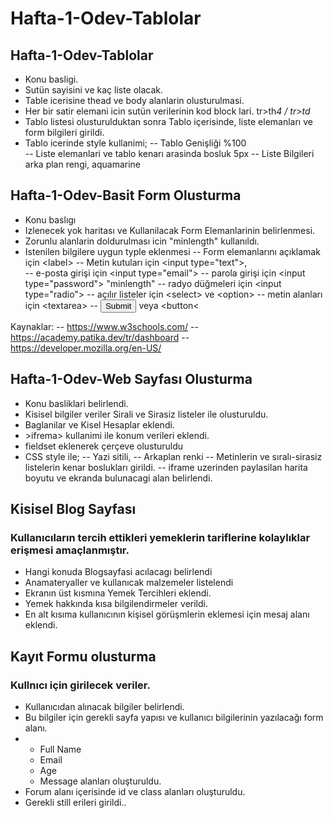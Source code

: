 ﻿# Hafta-1-Odev-Tablolar

## Hafta-1-Odev-Tablolar

* Konu basligi.
* Sutün sayisini ve kaç liste olacak.
* Table icerisine thead ve body alanlarin olusturulmasi.
* Her bir satir elemani icin sutün verilerinin kod block lari. tr>th*4  / tr>td*
* Tablo listesi olusturulduktan sonra Tablo içerisinde, liste elemanları ve form bilgileri girildi.
* Tablo icerinde style kullanimi; 
    -- Tablo Genişliği %100    
    -- Liste elemanlari ve tablo kenarı arasinda bosluk 5px
    -- Liste Bilgileri arka plan rengi, aquamarine


## Hafta-1-Odev-Basit Form Olusturma

* Konu baslıgı
* Izlenecek yok haritası ve Kullanilacak Form Elemanlarinin belirlenmesi.
* Zorunlu alanlarin doldurulması icin "minlength" kullanıldı.
* Istenilen bilgilere uygun typle eklenmesi
    --  Form elemanlarını açıklamak için &lt;label&gt;
    --  Metin kutuları için &lt;input type="text"&gt;,  
    --  e-posta girişi için &lt;input type="email"&gt;
    --  parola girişi için &lt;input type="password"&gt; "minlength" 
    --  radyo düğmeleri için &lt;input type="radio"&gt;
    --  açılır listeler için &lt;select> ve <option&gt;
    --  metin alanları için &lt;textarea&gt;
    --  <input type="submit"> veya &lt;button&lt;

Kaynaklar:
--  https://www.w3schools.com/
--  https://academy.patika.dev/tr/dashboard
--  https://developer.mozilla.org/en-US/

## Hafta-1-Odev-Web Sayfası Olusturma

*   Konu basliklari belirlendi.
*   Kisisel bilgiler veriler Sirali ve Sirasiz listeler ile olusturuldu.
*   Baglanilar ve Kisel Hesaplar eklendi.
*   &gt;ifrema&gt; kullanimi ile konum verileri eklendi.
*   fieldset eklenerek çerçeve olusturuldu
*   CSS style ile; 
    --  Yazi sitili, 
    --  Arkaplan renki
    --  Metinlerin ve sıralı-sirasiz listelerin kenar boslukları girildi.
    --  iframe uzerinden paylasilan harita boyutu ve ekranda bulunacagi alan belirlendi.

## Kisisel Blog Sayfası

### Kullanıcıların tercih ettikleri yemeklerin tariflerine kolaylıklar erişmesi amaçlanmıştır. 

*   Hangi konuda Blogsayfasi acılacagı belirlendi
*   Anamateryaller ve kullanıcak malzemeler listelendi
*   Ekranın üst kısmına Yemek Tercihleri eklendi.
*   Yemek hakkında kısa bilgilendirmeler verildi.
*   En alt kısıma kullanıcının kişisel görüşmlerin eklemesi için mesaj alanı eklendi.


## Kayıt Formu olusturma

### Kullnıcı için girilecek veriler.

* Kullanıcıdan alınacak bilgiler belirlendi.
* Bu bilgiler için gerekli sayfa yapısı ve kullanıcı bilgilerinin yazılacağı form alanı.
* *    Full Name
  *    Email
  *    Age
  *    Message alanları oluşturuldu.
* Forum alanı içerisinde id ve class alanları oluşturuldu.
* Gerekli still erileri girildi..

